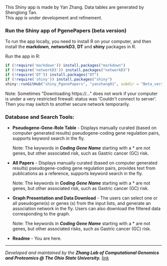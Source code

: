 This Shiny app is made by Yan Zhang. Data tables are generated by Shenglong Tan.  
This app is under development and refinement.

### Run the Shiny app of PgenePapers (beta version)

To run the app locally, you need to install R on your computer, and then install the **markdown**, **networkD3**, **DT** and **shiny** packages in R.  

Run the app in R:

```R
if (!require('markdown')) install.packages("markdown")
if (!require('networkD3')) install.packages("networkD3")
if (!require('DT')) install.packages("DT")
if (!require('shiny')) install.packages("shiny")
shiny::runGitHub("shiny_PgenePapers", "yanzhang01", subdir = "Beta_version")
```

Note: Sometimes "Downloading https://..." does not work if your computer is under a very restricted firewall: status was 'Couldn't connect to server'. Then you may switch to another secure network temporarily.  

### Database and Search Tools:

- **Pseudogene-Gene-Role Table** - Displays manually curated (based on computer generated results) pseudogene-coding gene regulation pairs, supports keyword search in the fly.

  Note: The keywords in **_Coding Gene Name_** starting with a * are not genes, but other associated risk, such as Gastric cancer (GC) risk.
- **All Papers** - Displays manually curated (based on computer generated results) pseudogene-coding gene regulation pairs, provides text from publications as a reference, supports keyword search in the fly. 

  Note: The keywords in **_Coding Gene Name_** starting with a * are not genes, but other associated risk, such as Gastric cancer (GC) risk.
- **Graph Presentation and Data Download** - The users can select one or all pseudogene(s) or genes (s) from the input lists, and generate an association network in the fly. Users can also download the filtered data corresponding to the graph. 

  Note: The keywords in **_Coding Gene Name_** starting with a * are not genes, but other associated risks, such as Gastric cancer (GC) risk.
- **Readme** - You are here.

---
_Developed and maintained by the **Zhang Lab of Computational Genomics and Proteomics @ The Ohio State University.**_
[link](https://sites.google.com/site/yanzhanglab/lab-members)
